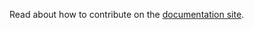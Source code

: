 Read about how to contribute on the [documentation site](https://docs.communityhealthtoolkit.org/contribute/code-of-conduct).
